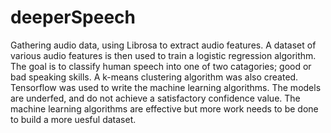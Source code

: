 # deeperSpeech

Gathering audio data, using Librosa to extract audio features. A dataset of various audio features is then used to train a logistic regression algorithm. The goal is to classify human speech into one of two catagories; good or bad speaking skills. A k-means clustering algorithm was also created. Tensorflow was used to write the machine learning algorithms. The models are underfed, and do not achieve a satisfactory confidence value. The machine learning algorithms are effective but more work needs to be done to build a more uesful dataset.
